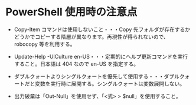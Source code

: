 # PowerShell 使用時の注意点

- Copy-Item コマンドは使用しないこと・・・Copy 先フォルダが存在するかどうかでコピーする階層が異なります。再現性が得られないので、robocopy 等を利用する。

* Update-Help -UICulture en-US・・・定期的にヘルプ更新コマンドを実行すること。日本語は 404 なので en-US を指定する。

* ダブルクォートよりシングルクォートを優先して使用する・・・ダブルクォートだと変数を実行時に展開する。シングルクォートは変数展開しない。

* 出力破棄は「Out-Null」を使用せず、「<式> > $null」を使用すること。
